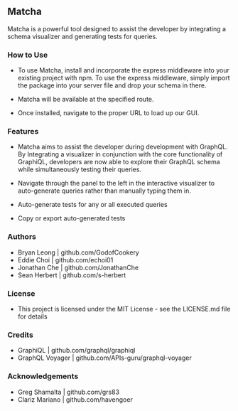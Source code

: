 ## Matcha

Matcha is a powerful tool designed to assist the developer by integrating a schema visualizer and generating tests for queries.

### How to Use

- To use Matcha, install and incorporate the express middleware into your existing project with npm. To use the express middleware, simply import the package into your server file and drop your schema in there. 

- Matcha will be available at the specified route. 

- Once installed, navigate to the proper URL to load up our GUI. 

### Features
- Matcha aims to assist the developer during development with GraphQL. By Integrating a visualizer in conjunction with the core functionality of GraphiQL, developers are now able to explore their GraphQL schema while simultaneously testing their queries.   

- Navigate through the panel to the left in the interactive visualizer to auto-generate queries rather than manually typing them in. 

- Auto-generate tests for any or all executed queries

- Copy or export auto-generated tests 

### Authors

- Bryan Leong | github.com/GodofCookery
- Eddie Choi | github.com/echoi01 
- Jonathan Che | github.com/JonathanChe 
- Sean Herbert | github.com/s-herbert 

### License

- This project is licensed under the MIT License - see the LICENSE.md file for details

### Credits

- GraphiQL | github.com/graphql/graphiql 
- GraphQL Voyager | github.com/APIs-guru/graphql-voyager 

### Acknowledgements

- Greg Shamalta | github.com/grs83 
- Clariz Mariano | github.com/havengoer

